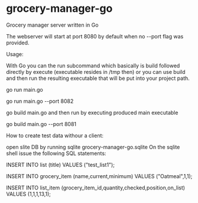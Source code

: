 # grocery-manager-go
Grocery manager server written in Go

The webserver will start at port 8080 by default when no --port flag <port number> was provided.
  
Usage:
  
  With Go you can the run subcommand which basically is build followed directly by execute (executable resides in /tmp then)
  or you can use build <source files> and then run the resulting executable that will be put into your project path.
  
  go run main.go
  
  go run main.go --port 8082
  
  go build main.go and then run by executing produced main executable
  
  go build main.go --port 8081

 
How to create test data withour a client:

  open slite DB by running sqlite grocery-manager-go.sqlite
  On the sqlite shell issue the following SQL statements:

  INSERT INTO list (title) VALUES ("test_list1");

  INSERT INTO grocery_item (name,current,minimum) VALUES ("Oatmeal",1,1);
  
  INSERT INTO list_item (grocery_item_id,quantity,checked,position,on_list) VALUES (1,1,1,13,1);


